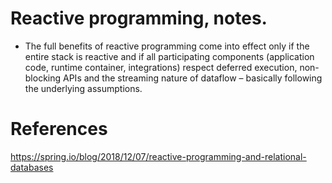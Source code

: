 
# Reactive programming, notes.

- The full benefits of reactive programming come into effect only if the entire stack is reactive and if all participating components (application code, runtime container, integrations) respect deferred execution, non-blocking APIs and the streaming nature of dataflow – basically following the underlying assumptions.

# References

https://spring.io/blog/2018/12/07/reactive-programming-and-relational-databases
